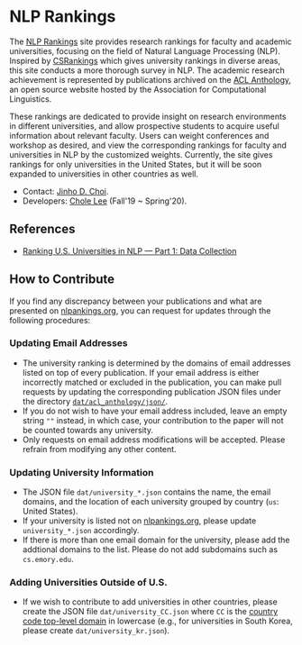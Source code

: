 # NLP Rankings

The [NLP Rankings](http://nlprankings.org) site provides research rankings for faculty and academic universities, focusing on the field of Natural Language Processing (NLP).
Inspired by [CSRankings](http://csrankings.org/) which gives university rankings in diverse areas, this site conducts a more thorough survey in NLP.
The academic research achievement is represented by publications archived on the [ACL Anthology](https://www.aclweb.org/anthology/), an open source website hosted by the Association for Computational Linguistics.

These rankings are dedicated to provide insight on research environments in different universities, and allow prospective students to acquire useful information about relevant faculty.
Users can weight conferences and workshop as desired, and view the corresponding rankings for faculty and universities in NLP by the customized weights.
Currently, the site gives rankings for only universities in the United States, but it will be soon expanded to universities in other countries as well.

* Contact: [Jinho D. Choi](http://www.mathcs.emory.edu/~choi).
* Developers: [Chole Lee](https://github.com/chloelee1230) (Fall'19 ~ Spring'20).


## References

* [Ranking U.S. Universities in NLP — Part 1: Data Collection](https://medium.com/@chloelee_62702/ranking-u-s-universities-in-nlp-part-1-data-collection-e30bcbe4c9a5)


## How to Contribute

If you find any discrepancy between your publications and what are presented on [nlpankings.org](http://www.nlprankings.org), you can request for updates through the following procedures:

### Updating Email Addresses

* The university ranking is determined by the domains of email addresses listed on top of every publication. 
If your email address is either incorrectly matched or excluded in the publication, you can make pull requests by updating the corresponding publication JSON files under the directory [`dat/acl_anthology/json/`](dat/acl_anthology/json/). 
* If you do not wish to have your email address included, leave an empty string `""` instead, in which case, your contribution to the paper will not be counted towards any university.
* Only requests on email address modifications will be accepted. Please refrain from modifying any other content. 

### Updating University Information

* The JSON file `dat/university_*.json` contains the name, the email domains, and the location of each university grouped by country (`us`: United States).
* If your university is listed not on [nlpankings.org](http://www.nlprankings.org/), please update `university_*.json` accordingly.
* If there is more than one email domain for the university, please add the addtional domains to the list. Please do not add subdomains such as `cs.emory.edu`. 

### Adding Universities Outside of U.S.

* If we wish to contribute to add universities in other countries, please create the JSON file `dat/university_CC.json` where `CC` is the [country code top-level domain](https://en.wikipedia.org/wiki/List_of_Internet_top-level_domains#Country_code_top-level_domains) in lowercase (e.g., for universities in South Korea, please create `dat/university_kr.json`).
